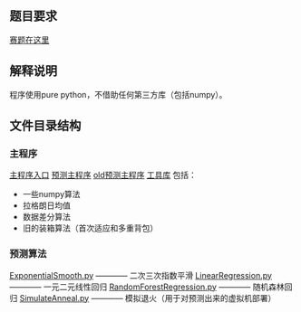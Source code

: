 ## 题目要求

[赛题在这里][1]

## 解释说明

程序使用pure python，不借助任何第三方库（包括numpy）。

## 文件目录结构

### 主程序
[主程序入口][2]
[预测主程序][4]
[old预测主程序][3]
[工具库][5] 包括：
- 一些numpy算法
- 拉格朗日均值
- 数据差分算法
- 旧的装箱算法（首次适应和多重背包）

### 预测算法
[ExponentialSmooth.py][6] ———— 二次三次指数平滑
[LinearRegression.py][7] ———— 一元二元线性回归
[RandomForestRegression.py][8] ———— 随机森林回归
[SimulateAnneal.py][9] ———— 模拟退火（用于对预测出来的虚拟机部署）


  [1]: http://codecraft.devcloud.huaweicloud.com/home/detail
  [2]: https://github.com/cloisonne/huawei-2018-software/blob/master/ecs.py
  [3]: https://github.com/cloisonne/huawei-2018-software/blob/master/predict_magic.py
  [4]: https://github.com/cloisonne/huawei-2018-software/blob/master/predictor.py
  [5]: https://github.com/cloisonne/huawei-2018-software/blob/master/tool_lib.py
  [6]: https://github.com/cloisonne/huawei-2018-software/blob/master/ExponentialSmooth.py
  [7]: https://github.com/cloisonne/huawei-2018-software/blob/master/LinearRegression.py
  [8]: https://github.com/cloisonne/huawei-2018-software/blob/master/RandomForestRegression.py
  [9]: https://github.com/cloisonne/huawei-2018-software/blob/master/SimulateAnneal.py